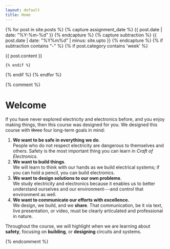 ```yaml
---
layout: default
title: Home
---
```



{% for post in site.posts %}
  {% capture assignment_date %} {{ post.date | date: "%Y-%m-%d" }} {% endcapture %}
  {% capture subtraction %} {{ post.date | date: "%Y%m%d" | minus: site.upto }} {% endcapture %}
  {% if subtraction contains "-" %}
    {% if post.category contains 'week' %}
    
{{ post.content }}

    {% endif %}
  {% endif %}
{% endfor %}


{% comment %}

# Welcome

If you have never explored electricity and electronics before, and you enjoy making things, then this course was designed for you. We designed this course with <strike>three</strike> four long-term goals in mind:

1. **We want to be safe in everything we do**. <br/>
  People who do not respect electricity are dangerous to themselves and others. Safety is the most important thing you can learn in *Craft of Electronics*.
1. **We want to build things**. <br/>
  We will learn to think with our hands as we build electrical systems; if you can hold a pencil, you can build electronics.
1. **We want to design solutions to our own problems**. <br/>
  We study electricity and electronics because it enables us to better understand ourselves and our environment---and control that environment as well.
1. **We want to communicate our efforts with excellence.** <br/>
  We design, we build, and we **share**. That communication, be it via text, live presentation, or video, must be clearly articulated and professional in nature.


Throughout the course, we will highlight when we are learning about **safety**,
focusing on **building**, or **designing** circuits and systems.

{% endcomment %}
